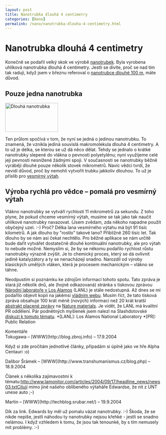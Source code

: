 ```yaml
---
layout: post
title: Nanotrubka dlouhá 4 centimetry
categories: [Nano]
permalink: /nano/nanotrubka-dlouha-4-centimetry.html
---
```

# Nanotrubka dlouhá 4 centimetry

Konečně se podařil velký skok ve výrobě [nanotrubek](http://www.techblog.cz/nano/nanotubes-nanotrubky.html). Byla vyrobena uhlíková nanotrubka dlouhá 4 centimetry. Jestli se divíte, proč se nad tím tak raduji, když jsem v březnu referoval o [nanotrubce dlouhé 100 m](http://www.techblog.cz/nano/nejdelsi-nanotrubka.html), máte důvod.

## Pouze jedna nanotrubka

<div class="obry"><div class="leftbox"><img alt="Dlouhá nanotrubka" height="93" src="http://www.techblog.cz/images/dlouha-nanotrubka.jpg" width="170"/></div></div> 

Ten průlom spočívá v tom, že nyní se jedná o jedinou nanotrubku. To znamená, že vznikla jediná souvislá makromolekula dlouhá 4 centimetry. A to už je délka, se kterou se už dá něco dělat. Tehdy se jednalo o krátké nanotrubky slepené do vlákna o pevnosti polyetylénu; nyní využijeme celé její pevnosti nesnížené žádnými spoji. V současnosti se nanotrubky běžně vyrábějí dlouhé pouze několik stovek mikrometrů. Navíc vědci tvrdí, že nevidí důvod, proč by nemohli vytvořit trubku jakkoliv dlouhou. To už je příslib pro [vesmírný výtah](http://www.transhumanismus.cz/blog.php?time=040705#445).

## Výroba rychlá pro vědce – pomalá pro vesmírný výtah

Vlákno nanotrubky se vytváří rychlostí 11 mikrometrů za sekundu. Z toho plyne, že pokud chceme vesmírný výtah, musíme se tak jako tak naučit uhlíkové nanotrubky navazovat. (Jsem zvědam, zda někoho napadne použít obyčejný uzel. :-) Proč? Délka lana vesmírného výtahu má být 91 tisíc kilometrů. A jak dlouho by "rostlo" takové lano? Přibližně 260 tisíc let. Tak dlouho by se nám asi čekat nechtělo. Pro běžné aplikace se nám určitě bude dařit vytvářet dostatečně dlouhé kontinuální nanotrubky, ale pro výtah to nebude možné. Nemyslím si, že by se někomu podařilo rychlost růstu nanotrubky výrazně zvýšit. Je to chemický proces, který se dá ovlivnit jedině katalyzátory a ty se nenacházejí snadno. Narozdíl od výroby klasických umělých vláken, která je procesem mechanickým – vlákno se táhne.

Neodpustím si poznámku ke zdrojům informací tohoto spotu. Tato zpráva je stará již několik dnů, ale (hojně odkazovaná) stránka s tiskovou zprávou [Národní laboratoře v Los Alamos](http://www.lanl.gov/worldview/news/releases/archive/04-076.shtml) (LANL) je stále nedostupná. Až dnes se mi podařilo objevit kopii na jakémsi [vládním webu](http://usinfo.state.gov/gi/Archive/2004/Sep/15-570381.html). Musím říct, že tato tisková zpráva obsahuje 100 krát méně (nových) informací než 20 krát kratší [abstrakt placené zprávy](http://www.nature.com/cgi-taf/DynaPage.taf?file=/nmat/journal/vaop/ncurrent/abs/nmat1216.html) na [Nature materials](http://www.nature.com/nmat/). Je vidět, že LANL má kvalitní PR oddělení. Pár podnětných myšlenek jsem nalezl na Slashdotovské [diskuzi k tomuto tématu](http://science.slashdot.org/article.pl?sid=04/09/15/137249).
  *[LANL]: Los Alamos National Laboratory
  *[PR]: Public Relation


<section id='comments-section'>
<div class='commentsheader'>Komentáře</div>        
<div class='comment-item-header' markdown=1>
Tokugawa &ndash; [WWW](http://blog.zbroj.info) &ndash; 17.9.2004
</div>

Když si zde pročítám jednotlivé články, připadám si úplně jako ve hře Alpha Centauri :o)

<div class='comment-item-header' markdown=1>
Dalibor Šrámek &ndash; [WWW](http://www.transhumanismus.cz/blog.php) &ndash; 18.9.2004
</div>

Článek s několika zajímavostmi k tématu:http://www.lamonitor.com/articles/2004/09/17/headline_news/news03.txtCitují mimo jiné našeho oblíbeného výtaháře Edwardse, že nit z UNT unese auto ;-)

<div class='comment-item-header' markdown=1>
Martin &ndash; [WWW](http://techblog.srubar.net/) &ndash; 19.9.2004
</div>

Dík za link. Edwards by měl už pomalu vázat nanotrubky. :-) Škoda, že se nikde nepíše, jestli náhodou ty nanotrubky nejsou křehké - jestli se snadno nelámou. I když vzhledem k tomu, že jsou tak tenounké, by s tím nemusely mít problémy. :-)

</section>